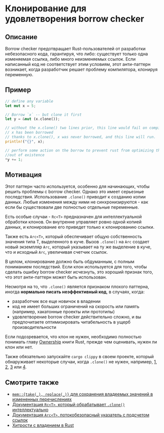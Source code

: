 # Клонирование для удовлетворения borrow checker

## Описание

Borrow checker предотвращает Rust-пользователей от разработки небезопасного кода, гарантируя, что либо: существует только одна изменяемая ссылка, либо много неизменяемых ссылок. Если написанный код не соответствует этим условиям, этот анти-паттерн возникает, когда разработчик решает проблему компилятора, клонируя переменную.

## Пример

```rust
// define any variable
let mut x = 5;

// Borrow `x` -- but clone it first
let y = &mut (x.clone());

// without the x.clone() two lines prior, this line would fail on compile as
// x has been borrowed
// thanks to x.clone(), x was never borrowed, and this line will run.
println!("{}", x);

// perform some action on the borrow to prevent rust from optimizing this
//out of existence
*y += 1;
```

## Мотивация

Этот паттерн часто используется, особенно для начинающих, чтобы решить проблемы с borrow checker. Однако это имеет серьезные последствия. Использование `.clone()` приводит к созданию копии данных. Любые изменения между ними не синхронизируются - как если бы существовали две полностью отдельные переменные.

Есть особые случаи - `Rc<T>` предназначен для интеллектуальной обработки клонов. Он внутренне управляет ровно одной копией данных, и клонирование его приведет только к клонированию ссылки.

Также есть `Arc<T>`, который обеспечивает общую собственность значения типа T, выделенного в куче. Вызов `.clone()` на `Arc` создает новый экземпляр `Arc`, который указывает на ту же выделение в куче, что и исходный `Arc`, увеличивая счетчик ссылок.

В целом, клонирование должно быть обдуманным, с полным пониманием последствий. Если клон используется для того, чтобы сделать ошибку borrow checker исчезнуть, это хороший признак того, что этот анти-паттерн может быть использован.

Несмотря на то, что `.clone()` является признаком плохого паттерна, иногда **нормально писать неэффективный код**, в случаях, когда:

- разработчик все еще новичок в владении
- код не имеет больших ограничений на скорость или память
  (например, хакатонные проекты или прототипы)
- удовлетворение borrow checker действительно сложно, и вы предпочитаете
  оптимизировать читабельность в ущерб производительности

Если подозревается, что клон не нужен, необходимо полностью понимать главу [Ownership](https://doc.rust-lang.org/book/ownership.html) книги Rust, прежде чем оценивать, нужен ли клон или нет.

Также обязательно запускайте `cargo clippy` в своем проекте, который обнаруживает некоторые
случаи, когда `.clone()` не нужен, например, [1](https://rust-lang.github.io/rust-clippy/master/index.html#redundant_clone),
[2](https://rust-lang.github.io/rust-clippy/master/index.html#clone_on_copy),
[3](https://rust-lang.github.io/rust-clippy/master/index.html#map_clone) или [4](https://rust-lang.github.io/rust-clippy/master/index.html#clone_double_ref).

## Смотрите также

- [`mem::{take(_), replace(_)}` для сохранения владеемых значений в измененных перечислениях](../idioms/mem-replace.md)
- [Документация `Rc<T>`, который обрабатывает `.clone()` интеллектуально](http://doc.rust-lang.org/std/rc/)
- [Документация `Arc<T>`, потокобезопасный указатель с подсчетом ссылок](https://doc.rust-lang.org/std/sync/struct.Arc.html)
- [Хитрости с владением в Rust](https://web.archive.org/web/20210120233744/https://xion.io/post/code/rust-borrowchk-tricks.html)
